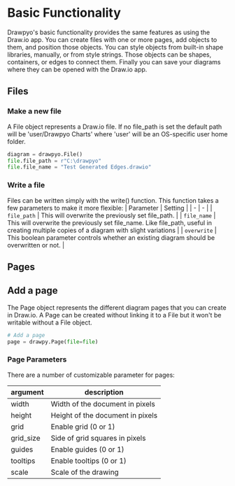 # Basic Functionality

Drawpyo's basic functionality provides the same features as using the Draw.io app. You can create files with one or more pages, add objects to them, and position those objects. You can style objects from built-in shape libraries, manually, or from style strings. Those objects can be shapes, containers, or edges to connect them. Finally you can save your diagrams where they can be opened with the Draw.io app.

## Files

### Make a new file

A File object represents a Draw.io file. If no file_path is set the default path will be 'user/Drawpyo Charts' where 'user' will be an OS-specific user home folder.

```python
diagram = drawpyo.File()
file.file_path = r"C:\drawpyo"
file.file_name = "Test Generated Edges.drawio"
```

### Write a file

Files can be written simply with the write() function. This function takes a few parameters to make it more flexible:
| Parameter | Setting |
| - | - |
| `file_path` | This will overwrite the previously set file_path. |
| `file_name` | This will overwrite the previously set file_name. Like file_path, useful in creating multiple copies of a diagram with slight variations |
| `overwrite` | This boolean parameter controls whether an existing diagram should be overwritten or not. |

## Pages

## Add a page

The Page object represents the different diagram pages that you can create in Draw.io. A Page can be created without linking it to a File but it won't be writable without a File object.

```python
# Add a page
page = drawpy.Page(file=file)
```

### Page Parameters

There are a number of customizable parameter for pages:

| argument  | description                      |
| --------- | -------------------------------- |
| width     | Width of the document in pixels  |
| height    | Height of the document in pixels |
| grid      | Enable grid (0 or 1)             |
| grid_size | Side of grid squares in pixels   |
| guides    | Enable guides (0 or 1)           |
| tooltips  | Enable tooltips (0 or 1)         |
| scale     | Scale of the drawing             |
